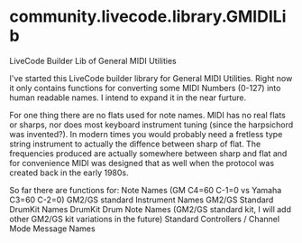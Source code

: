 # community.livecode.library.GMIDILib
LiveCode Builder Lib of General MIDI Utilities

I've started this LiveCode builder library for General MIDI Utilities. Right now it only contains functions for converting some MIDI Numbers (0-127) into human readable names. I intend to expand it in the near furture. 

For one thing there are no flats used for note names. MIDI has no real flats or sharps, nor does most keyboard instrument tuning (since the harpsichord was invented?). In modern times you would probably need a fretless type string instrument to actually the diffence between sharp of flat. The frequencies produced are actually somewhere between sharp and flat and for convenience MIDI was designed that as well when the protocol was created back in the early 1980s.

So far there are functions for:
Note Names (GM C4=60 C-1=0 vs Yamaha C3=60 C-2=0)
GM2/GS standard Instrument Names
GM2/GS Standard DrumKit Names
DrumKit Drum Note Names (GM2/GS standard kit, I will add other GM2/GS kit variations in the future)
Standard Controllers / Channel Mode Message Names
